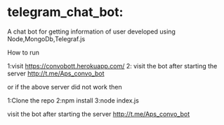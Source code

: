 # telegram_chat_bot:
A chat bot for getting information of user  developed using Node,MongoDb,Telegraf.js



How to run

1:visit https://convobott.herokuapp.com/
2:
visit the bot after starting the server
http://t.me/Aps_convo_bot


or if the above server did not work then

1:Clone the repo
2:npm install
3:node index.js



visit the bot after starting the server
http://t.me/Aps_convo_bot
